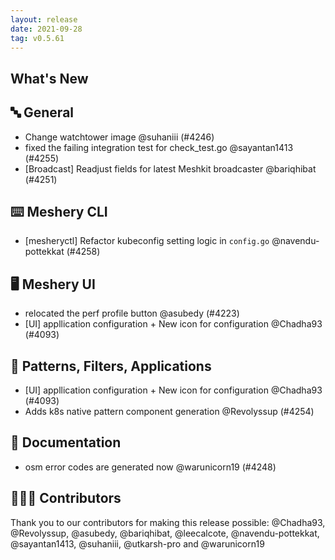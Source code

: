 ```yaml
---
layout: release
date: 2021-09-28
tag: v0.5.61
---
```


## What's New
## 🔤 General
- Change watchtower image @suhaniii (#4246)
- fixed the failing integration test for check_test.go @sayantan1413 (#4255)
- [Broadcast] Readjust fields for latest Meshkit broadcaster @bariqhibat (#4251)

## ⌨️ Meshery CLI

- [mesheryctl] Refactor kubeconfig setting logic in `config.go` @navendu-pottekkat (#4258)

## 🖥 Meshery UI

- relocated the perf profile button @asubedy (#4223)
- [UI] appllication configuration + New icon for configuration @Chadha93 (#4093)

## 🔋 Patterns, Filters, Applications

- [UI] appllication configuration + New icon for configuration @Chadha93 (#4093)
- Adds k8s native pattern component generation @Revolyssup (#4254)

## 📖 Documentation

- osm error codes are generated now @warunicorn19 (#4248)

## 👨🏽‍💻 Contributors

Thank you to our contributors for making this release possible:
@Chadha93, @Revolyssup, @asubedy, @bariqhibat, @leecalcote, @navendu-pottekkat, @sayantan1413, @suhaniii, @utkarsh-pro and @warunicorn19
